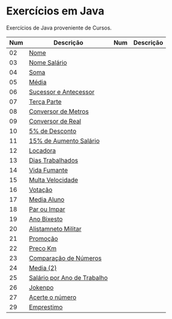# Exercícios em Java

Exercícios  de Java proveniente de Cursos.

Num| Descrição | Num| Descrição|
----|----|----|----|               
02|[Nome](https://github.com/thiagosan593/Exercicios-Java/blob/master/Exercicios/src/exercicios/nome.java)
03|[Nome Salário](https://github.com/thiagosan593/Exercicios-Java/blob/master/Exercicios/src/exercicios/nomeSalario.java)
04|[Soma](https://github.com/thiagosan593/Exercicios-Java/blob/master/Exercicios/src/exercicios/soma.java)
05|[Média](https://github.com/thiagosan593/Exercicios-Java/blob/master/Exercicios/src/exercicios/media.java)
06|[Sucessor e Antecessor](https://github.com/thiagosan593/Exercicios-Java/blob/master/Exercicios/src/exercicios/SucessorAntecessor.java)
07|[Terça Parte](https://github.com/thiagosan593/Exercicios-Java/blob/master/Exercicios/src/exercicios/TercaParte.java)
08|[Conversor de Metros](https://github.com/thiagosan593/Exercicios-Java/blob/master/Exercicios/src/exercicios/ConverterMetros.java)
09|[Conversor de Real](https://github.com/thiagosan593/Exercicios-Java/blob/master/Exercicios/src/exercicios/RealDolar.java)
10|[5% de Desconto](https://github.com/thiagosan593/Exercicios-Java/blob/master/Exercicios/src/exercicios/CincoPorcento.java)
11|[15% de Aumento Salário](https://github.com/thiagosan593/Exercicios-Java/blob/master/Exercicios/src/exercicios/AumentoSalario.java)
12|[Locadora](https://github.com/thiagosan593/Exercicios-Java/blob/master/Exercicios/src/exercicios/Locadora.java)
13|[Dias Trabalhados](https://github.com/thiagosan593/Exercicios-Java/blob/master/Exercicios/src/exercicios/DiasTrabalhados.java)
14|[Vida Fumante](https://github.com/thiagosan593/Exercicios-Java/blob/master/Exercicios/src/exercicios/VidaFumante.java)
15|[Multa Velocidade](https://github.com/thiagosan593/Exercicios-Java/blob/master/Exercicios/src/exercicios/MultaVelocidade.java)
16|[Votação](https://github.com/thiagosan593/Exercicios-Java/blob/master/Exercicios/src/exercicios/Votacao.java)
17|[Media Aluno](https://github.com/thiagosan593/Exercicios-Java/blob/master/Exercicios/src/exercicios/AlunoMedia.java)
18|[Par ou Impar](https://github.com/thiagosan593/Exercicios-Java/blob/master/Exercicios/src/exercicios/ParImpar.java)
19|[Ano Bixesto](https://github.com/thiagosan593/Exercicios-Java/blob/master/Exercicios/src/exercicios/AnoBixesto.java)
20|[Alistamneto Militar](https://github.com/thiagosan593/Exercicios-Java/blob/master/Exercicios/src/exercicios/AlistamentoMilitar.java)
21|[Promoção](https://github.com/thiagosan593/Exercicios-Java/blob/master/Exercicios/src/exercicios/Promocao.java)
22|[Preco Km](https://github.com/thiagosan593/Exercicios-Java/blob/master/Exercicios/src/exercicios/PrecoKM.java)
23|[Comparação de Números](https://github.com/thiagosan593/Exercicios-Java/blob/master/Exercicios/src/exercicios/ComparacaoNum.java)
24|[Media (2)](https://github.com/thiagosan593/Exercicios-Java/blob/master/Exercicios/src/exercicios/Mediadois.java)
25|[Salário por Ano de Trabalho](https://github.com/thiagosan593/Exercicios-Java/blob/master/Exercicios/src/exercicios/SalarioAno.java)
26|[Jokenpo](https://github.com/thiagosan593/Exercicios-Java/blob/master/Exercicios/src/exercicios/Jokenpo.java)
27|[Acerte o número](https://github.com/thiagosan593/Exercicios-Java/blob/master/Exercicios/src/exercicios/AcerteNum.java)
29|[Emprestimo](https://github.com/thiagosan593/Exercicios-Java/blob/master/Exercicios/src/exercicios/Emprestimo.java)













